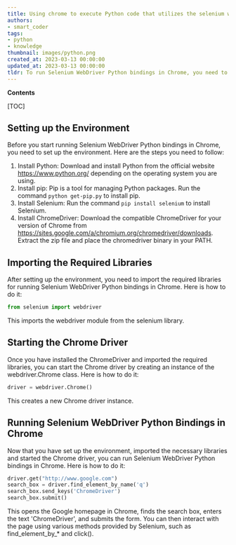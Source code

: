 ```yaml
---
title: Using chrome to execute Python code that utilizes the selenium webdriver bindings
authors:
- smart_coder
tags:
- python
- knowledge
thumbnail: images/python.png
created_at: 2023-03-13 00:00:00
updated_at: 2023-03-13 00:00:00
tldr: To run Selenium WebDriver Python bindings in Chrome, you need to install ChromeDriver and set its path in the script.
---
```


**Contents**

[TOC]

## Setting up the Environment

Before you start running Selenium WebDriver Python bindings in Chrome, you need to set up the environment. Here are the steps you need to follow:

1. Install Python: Download and install Python from the official website https://www.python.org/ depending on the operating system you are using.
2. Install pip: Pip is a tool for managing Python packages. Run the command `python get-pip.py` to install pip.
3. Install Selenium: Run the command `pip install selenium` to install Selenium.
4. Install ChromeDriver: Download the compatible ChromeDriver for your version of Chrome from https://sites.google.com/a/chromium.org/chromedriver/downloads. Extract the zip file and place the chromedriver binary in your PATH.


## Importing the Required Libraries

After setting up the environment, you need to import the required libraries for running Selenium WebDriver Python bindings in Chrome. Here is how to do it:

```python
from selenium import webdriver
```

This imports the webdriver module from the selenium library.


## Starting the Chrome Driver

Once you have installed the ChromeDriver and imported the required libraries, you can start the Chrome driver by creating an instance of the webdriver.Chrome class. Here is how to do it:

```python
driver = webdriver.Chrome()
```

This creates a new Chrome driver instance.


## Running Selenium WebDriver Python Bindings in Chrome

Now that you have set up the environment, imported the necessary libraries and started the Chrome driver, you can run Selenium WebDriver Python bindings in Chrome. Here is how to do it:

```python
driver.get("http://www.google.com")
search_box = driver.find_element_by_name('q')
search_box.send_keys('ChromeDriver')
search_box.submit()
```

This opens the Google homepage in Chrome, finds the search box, enters the text 'ChromeDriver', and submits the form. You can then interact with the page using various methods provided by Selenium, such as find_element_by_* and click().
